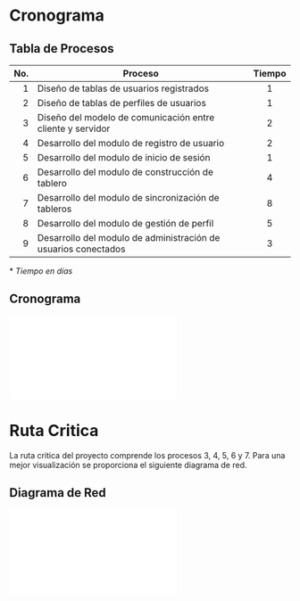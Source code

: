 # Cronograma

## Tabla de Procesos

No.  | Proceso                                                        | Tiempo
----:|----------------------------------------------------------------|:------:
 1   | Diseño de tablas de usuarios registrados                       | 1
 2   | Diseño de tablas de perfiles de usuarios                       | 1
 3   | Diseño del modelo de comunicación entre cliente y servidor     | 2
 4   | Desarrollo del modulo de registro de usuario                   | 2
 5   | Desarrollo del modulo de inicio de sesión                      | 1
 6   | Desarrollo del modulo de construcción de tablero               | 4
 7   | Desarrollo del modulo de sincronización de tableros            | 8
 8   | Desarrollo del modulo de gestión de perfil                     | 5
 9   | Desarrollo del modulo de administración de usuarios conectados | 3

\* _Tiempo en días_

## Cronograma

![Cronograma](Cronograma.pdf)

# Ruta Critica

La ruta critica del proyecto comprende los procesos 3, 4, 5, 6 y 7. Para una mejor visualización se proporciona el siguiente diagrama de red.

## Diagrama de Red

![Diagrama de Red con Ruta Critica](RutaCritica.pdf)
